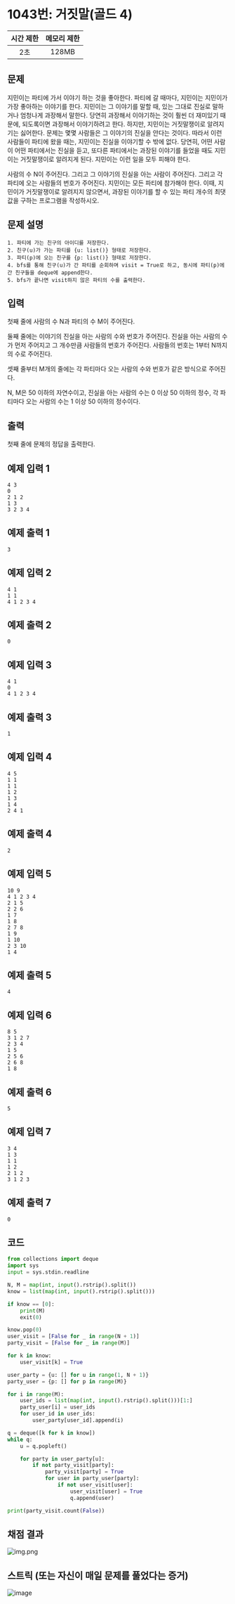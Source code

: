 # 1043번: 거짓말(골드 4)
| 시간 제한 | 메모리 제한 |
|:-----:|:------:|
|  2초   | 128MB  |

## 문제
지민이는 파티에 가서 이야기 하는 것을 좋아한다. 파티에 갈 때마다, 지민이는 지민이가 가장 좋아하는 이야기를 한다. 지민이는 그 이야기를 말할 때, 있는 그대로 진실로 말하거나 엄청나게 과장해서 말한다. 당연히 과장해서 이야기하는 것이 훨씬 더 재미있기 때문에, 되도록이면 과장해서 이야기하려고 한다. 하지만, 지민이는 거짓말쟁이로 알려지기는 싫어한다. 문제는 몇몇 사람들은 그 이야기의 진실을 안다는 것이다. 따라서 이런 사람들이 파티에 왔을 때는, 지민이는 진실을 이야기할 수 밖에 없다. 당연히, 어떤 사람이 어떤 파티에서는 진실을 듣고, 또다른 파티에서는 과장된 이야기를 들었을 때도 지민이는 거짓말쟁이로 알려지게 된다. 지민이는 이런 일을 모두 피해야 한다.

사람의 수 N이 주어진다. 그리고 그 이야기의 진실을 아는 사람이 주어진다. 그리고 각 파티에 오는 사람들의 번호가 주어진다. 지민이는 모든 파티에 참가해야 한다. 이때, 지민이가 거짓말쟁이로 알려지지 않으면서, 과장된 이야기를 할 수 있는 파티 개수의 최댓값을 구하는 프로그램을 작성하시오.

## 문제 설명
```text
1. 파티에 가는 친구의 아이디를 저장한다.
2. 친구(u)가 가는 파티를 {u: list()} 형태로 저장한다.
3. 파티(p)에 오는 친구를 {p: list()} 형태로 저장한다.
4. bfs를 통해 친구(u)가 간 파티를 순회하며 visit = True로 하고, 동시에 파티(p)에 간 친구들을 deque에 append한다.
5. bfs가 끝나면 visit하지 않은 파티의 수를 출력한다.
```

## 입력
첫째 줄에 사람의 수 N과 파티의 수 M이 주어진다.

둘째 줄에는 이야기의 진실을 아는 사람의 수와 번호가 주어진다. 진실을 아는 사람의 수가 먼저 주어지고 그 개수만큼 사람들의 번호가 주어진다. 사람들의 번호는 1부터 N까지의 수로 주어진다.

셋째 줄부터 M개의 줄에는 각 파티마다 오는 사람의 수와 번호가 같은 방식으로 주어진다.

N, M은 50 이하의 자연수이고, 진실을 아는 사람의 수는 0 이상 50 이하의 정수, 각 파티마다 오는 사람의 수는 1 이상 50 이하의 정수이다.

## 출력
첫째 줄에 문제의 정답을 출력한다.


## 예제 입력 1 
```text
4 3
0
2 1 2
1 3
3 2 3 4
```
## 예제 출력 1 
```text
3
```
## 예제 입력 2 
```text
4 1
1 1
4 1 2 3 4
```
## 예제 출력 2
```text
0
```
## 예제 입력 3
```text
4 1
0
4 1 2 3 4
```
## 예제 출력 3
```text
1
```
## 예제 입력 4
```text
4 5
1 1
1 1
1 2
1 3
1 4
2 4 1
```
## 예제 출력 4
```text
2
```
## 예제 입력 5
```text
10 9
4 1 2 3 4
2 1 5
2 2 6
1 7
1 8
2 7 8
1 9
1 10
2 3 10
1 4
```
## 예제 출력 5
```text
4
```
## 예제 입력 6
```text
8 5
3 1 2 7
2 3 4
1 5
2 5 6
2 6 8
1 8
```
## 예제 출력 6
```text
5
```
## 예제 입력 7
```text
3 4
1 3
1 1
1 2
2 1 2
3 1 2 3
```
## 예제 출력 7
```text
0
```

## 코드
```python
from collections import deque
import sys
input = sys.stdin.readline

N, M = map(int, input().rstrip().split())
know = list(map(int, input().rstrip().split()))

if know == [0]:
    print(M)
    exit(0)

know.pop(0)
user_visit = [False for _ in range(N + 1)]
party_visit = [False for _ in range(M)]

for k in know:
    user_visit[k] = True

user_party = {u: [] for u in range(1, N + 1)}
party_user = {p: [] for p in range(M)}

for i in range(M):
    user_ids = list(map(int, input().rstrip().split()))[1:]
    party_user[i] = user_ids
    for user_id in user_ids:
        user_party[user_id].append(i)

q = deque([k for k in know])
while q:
    u = q.popleft()

    for party in user_party[u]:
        if not party_visit[party]:
            party_visit[party] = True
            for user in party_user[party]:
                if not user_visit[user]:
                    user_visit[user] = True
                    q.append(user)

print(party_visit.count(False))
```

## 채점 결과
![img.png](img.png)

## 스트릭 (또는 자신이 매일 문제를 풀었다는 증거)
![image](https://github.com/algo-idle/algo-study/assets/82014995/5a014e9d-1092-4c9f-a538-754382558d72)
